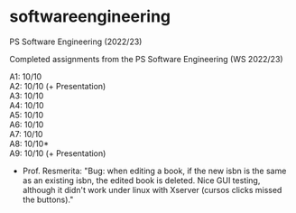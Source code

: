 # softwareengineering
PS Software Engineering (2022/23)

Completed assignments from the PS Software Engineering (WS 2022/23)

A1: 10/10   
A2: 10/10 (+ Presentation)   
A3: 10/10   
A4: 10/10   
A5: 10/10   
A6: 10/10   
A7: 10/10   
A8: 10/10*   
A9: 10/10 (+ Presentation)   

* Prof. Resmerita: "Bug: when editing a book, if the new isbn is the same as an existing isbn, the edited book is deleted. Nice GUI testing, although it didn't work under linux with Xserver (cursos clicks missed the buttons)."
